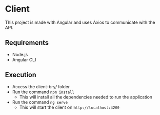 # Client
This project is made with Angular and uses Axios to communicate with the API.

## Requirements
- Node.js
- Angular CLI

## Execution
- Access the client-bry/ folder
- Run the command `npm install`
  - This will install all the dependencies needed to run the application
- Run the command `ng serve`
  - This will start the client on `http://localhost:4200`
